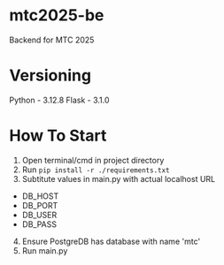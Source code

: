 # mtc2025-be
Backend for MTC 2025

# Versioning
Python - 3.12.8
Flask - 3.1.0

# How To Start
1. Open terminal/cmd in project directory
2. Run ```pip install -r ./requirements.txt```
3. Subtitute values in main.py with actual localhost URL
- DB_HOST
- DB_PORT
- DB_USER
- DB_PASS
4. Ensure PostgreDB has database with name 'mtc'
5. Run main.py